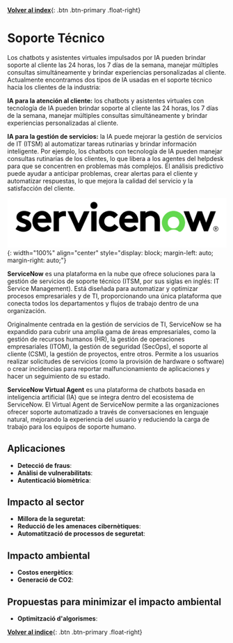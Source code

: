 [**Volver al index**](../../README.md){: .btn .btn-primary .float-right}

# Soporte Técnico

Los chatbots y asistentes virtuales impulsados ​​por IA pueden brindar soporte al cliente las 24 horas, los 7 días de la semana, manejar múltiples consultas simultáneamente y brindar experiencias personalizadas al cliente. Actualmente encontramos dos tipos de IA usadas en el soporte técnico hacia los clientes de la industria:

**IA para la atención al cliente:** los chatbots y asistentes virtuales con tecnología de IA pueden brindar soporte al cliente las 24 horas, los 7 días de la semana, manejar múltiples consultas simultáneamente y brindar experiencias personalizadas al cliente.

**IA para la gestión de servicios:** la IA puede mejorar la gestión de servicios de IT (ITSM) al automatizar tareas rutinarias y brindar información inteligente. Por ejemplo, los chatbots con tecnología de IA pueden manejar consultas rutinarias de los clientes, lo que libera a los agentes del helpdesk para que se concentren en problemas más complejos. El análisis predictivo puede ayudar a anticipar problemas, crear alertas para el cliente y automatizar respuestas, lo que mejora la calidad del servicio y la satisfacción del cliente.

![Imagen](./images/logosnow.png){: width="100%" align="center" style="display: block; margin-left: auto; margin-right: auto;"}

**ServiceNow** es una plataforma en la nube que ofrece soluciones para la gestión de servicios de soporte técnico (ITSM, por sus siglas en inglés: IT Service Management). Está diseñada para automatizar y optimizar procesos empresariales y de TI, proporcionando una única plataforma que conecta todos los departamentos y flujos de trabajo dentro de una organización.

Originalmente centrada en la gestión de servicios de TI, ServiceNow se ha expandido para cubrir una amplia gama de áreas empresariales, como la gestión de recursos humanos (HR), la gestión de operaciones empresariales (ITOM), la gestión de seguridad (SecOps), el soporte al cliente (CSM), la gestión de proyectos, entre otros.
Permite a los usuarios realizar solicitudes de servicios (como la provisión de hardware o software) o crear incidencias para reportar malfuncionamiento de aplicaciones y hacer un seguimiento de su estado.

**ServiceNow Virtual Agent**  es una plataforma de chatbots basada en inteligencia artificial (IA) que se integra dentro del ecosistema de ServiceNow. El Virtual Agent de ServiceNow permite a las organizaciones ofrecer soporte automatizado a través de conversaciones en lenguaje natural, mejorando la experiencia del usuario y reduciendo la carga de trabajo para los equipos de soporte humano.

## Aplicaciones

- **Detecció de fraus**:
- **Anàlisi de vulnerabilitats**:
- **Autenticació biomètrica**:

## Impacto al sector

- **Millora de la seguretat**:
- **Reducció de les amenaces cibernètiques**:
- **Automatització de processos de seguretat**:

## Impacto ambiental

- **Costos energètics**:
- **Generació de CO2**:

## Propuestas para minimizar el impacto ambiental

- **Optimització d'algorismes**:

[**Volver al indice**](../../README.md){: .btn .btn-primary .float-right}